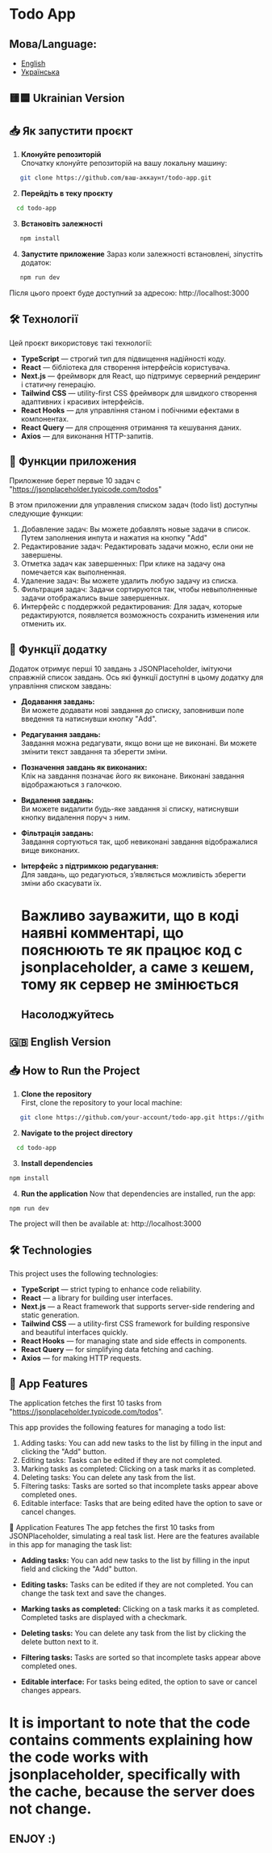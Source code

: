 # Todo App

## Мова/Language:

- [English](#english)
- [Українська](#ukrainian)

## <a name="ukrainian"></a> 🟨🟦 Ukrainian Version

## 📥 Як запустити проєкт

1. **Клонуйте репозиторій**  
   Спочатку клонуйте репозиторій на вашу локальну машину:

```bash
   git clone https://github.com/ваш-аккаунт/todo-app.git
```

2. **Перейдіть в теку проєкту**

```bash
  cd todo-app
```

3. **Встановіть залежності**

```bash
   npm install
```

4. **Запустите приложение**
   Зараз коли залежності встановлені, зіпустіть додаток:

```bash
   npm run dev
```

Після цього проект буде доступний за адресою: http://localhost:3000

## 🛠 Технології

Цей проєкт використовує такі технології:

- **TypeScript** — строгий тип для підвищення надійності коду.
- **React** — бібліотека для створення інтерфейсів користувача.
- **Next.js** — фреймворк для React, що підтримує серверний рендеринг і статичну генерацію.
- **Tailwind CSS** — utility-first CSS фреймворк для швидкого створення адаптивних і красивих інтерфейсів.
- **React Hooks** — для управління станом і побічними ефектами в компонентах.
- **React Query** — для спрощення отримання та кешування даних.
- **Axios** — для виконання HTTP-запитів.

## 🚀 Функции приложения

Приложение берет первые 10 задач с "https://jsonplaceholder.typicode.com/todos"

В этом приложении для управления списком задач (todo list) доступны следующие функции:

1. Добавление задач: Вы можете добавлять новые задачи в список. Путем заполнения инпута и нажатия на кнопку "Add"
2. Редактирование задач: Редактировать задачи можно, если они не завершены.
3. Отметка задач как завершенных: При клике на задачу она помечается как выполненная.
4. Удаление задач: Вы можете удалить любую задачу из списка.
5. Фильтрация задач: Задачи сортируются так, чтобы невыполненные задачи отображались выше завершенных.
6. Интерфейс с поддержкой редактирования: Для задач, которые редактируются, появляется возможность сохранить изменения или отменить их.

## 🚀 Функції додатку

Додаток отримує перші 10 завдань з JSONPlaceholder, імітуючи справжній список завдань. Ось які функції доступні в цьому додатку для управління списком завдань:

- **Додавання завдань:**  
  Ви можете додавати нові завдання до списку, заповнивши поле введення та натиснувши кнопку "Add".

- **Редагування завдань:**  
  Завдання можна редагувати, якщо вони ще не виконані. Ви можете змінити текст завдання та зберегти зміни.

- **Позначення завдань як виконаних:**  
  Клік на завдання позначає його як виконане. Виконані завдання відображаються з галочкою.

- **Видалення завдань:**  
  Ви можете видалити будь-яке завдання зі списку, натиснувши кнопку видалення поруч з ним.

- **Фільтрація завдань:**  
  Завдання сортуються так, щоб невиконані завдання відображалися вище виконаних.

- **Інтерфейс з підтримкою редагування:**  
  Для завдань, що редагуються, з’являється можливість зберегти зміни або скасувати їх.

  # Важливо зауважити, що в коді наявні комментарі, що пояснюють те як працює код с jsonplaceholder, а саме з кешем, тому як сервер не змінюється

  ## Насолоджуйтесь

## <a name="english"></a> 🇬🇧 English Version

## 📥 How to Run the Project

1. **Clone the repository**  
   First, clone the repository to your local machine:

```bash
   git clone https://github.com/your-account/todo-app.git https://github.com/VladAntonov95/todo.git
```

2. **Navigate to the project directory**

```bash
  cd todo-app
```

3. **Install dependencies**

```bash
npm install
```

4. **Run the application**
   Now that dependencies are installed, run the app:

```bash
npm run dev
```

The project will then be available at: http://localhost:3000

## 🛠 Technologies

This project uses the following technologies:

- **TypeScript** — strict typing to enhance code reliability.
- **React** — a library for building user interfaces.
- **Next.js** — a React framework that supports server-side rendering and static generation.
- **Tailwind CSS** — a utility-first CSS framework for building responsive and beautiful interfaces quickly.
- **React Hooks** — for managing state and side effects in components.
- **React Query** — for simplifying data fetching and caching.
- **Axios** — for making HTTP requests.

## 🚀 App Features

The application fetches the first 10 tasks from "https://jsonplaceholder.typicode.com/todos".

This app provides the following features for managing a todo list:

1. Adding tasks: You can add new tasks to the list by filling in the input and clicking the "Add" button.
2. Editing tasks: Tasks can be edited if they are not completed.
3. Marking tasks as completed: Clicking on a task marks it as completed.
4. Deleting tasks: You can delete any task from the list.
5. Filtering tasks: Tasks are sorted so that incomplete tasks appear above completed ones.
6. Editable interface: Tasks that are being edited have the option to save or cancel changes.

🚀 Application Features
The app fetches the first 10 tasks from JSONPlaceholder, simulating a real task list. Here are the features available in this app for managing the task list:

- **Adding tasks:**
  You can add new tasks to the list by filling in the input field and clicking the "Add" button.

- **Editing tasks:**
  Tasks can be edited if they are not completed. You can change the task text and save the changes.

- **Marking tasks as completed:**
  Clicking on a task marks it as completed. Completed tasks are displayed with a checkmark.

- **Deleting tasks:**
  You can delete any task from the list by clicking the delete button next to it.

- **Filtering tasks:**
  Tasks are sorted so that incomplete tasks appear above completed ones.

- **Editable interface:**
  For tasks being edited, the option to save or cancel changes appears.

# It is important to note that the code contains comments explaining how the code works with jsonplaceholder, specifically with the cache, because the server does not change.

## ENJOY :)
